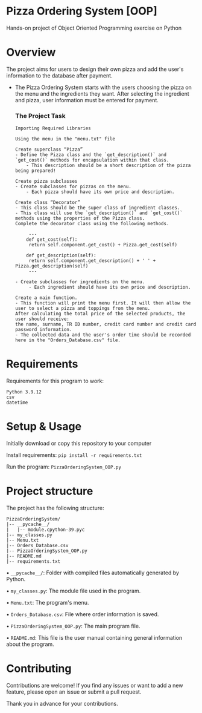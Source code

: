 # Pizza Ordering System [OOP]
Hands-on project of Object Oriented Programming exercise on Python

# Overview
The project aims for users to design their own pizza and add the user's information to the database after payment.

- The Pizza Ordering System starts with the users choosing the pizza on the menu and the ingredients they want. 
After selecting the ingredient and pizza, user information must be entered for payment.

   ### The Project Task
      Importing Required Libraries

      Using the menu in the "menu.txt" file

      Create superclass “Pizza”
      - Define the Pizza class and the `get_description()` and `get_cost()` methods for encapsulation within that class.
          - This description should be a short description of the pizza being prepared!

      Create pizza subclasses
      - Create subclasses for pizzas on the menu.
          - Each pizza should have its own price and description.

      Create class “Decorator”
      - This class should be the super class of ingredient classes.
      - This class will use the `get_description()` and `get_cost()` methods using the properties of the Pizza class. 
      Complete the decorator class using the following methods.

           ---
          def get_cost(self):
           return self.component.get_cost() + Pizza.get_cost(self)

          def get_description(self):
           return self.component.get_description() + ' ' + Pizza.get_description(self)
           ---

      - Create subclasses for ingredients on the menu.
           - Each ingredient should have its own price and description.
           
      Create a main function. 
      - This function will print the menu first. It will then allow the user to select a pizza and toppings from the menu. 
      After calculating the total price of the selected products, the user should receive:
      the name, surname, TR ID number, credit card number and credit card password information.
      - The collected data and the user's order time should be recorded here in the "Orders_Database.csv" file.

# Requirements
Requirements for this program to work:

    Python 3.9.12
    csv
    datetime

# Setup & Usage
Initially download or copy this repository to your computer

Install requirements: `pip install -r requirements.txt`

Run the program: `PizzaOrderingSystem_OOP.py`

# Project structure
The project has the following structure:

```
PizzaOrderingSystem/
|-- __pycache__/
|   |-- module.cpython-39.pyc
|-- my_classes.py
|-- Menu.txt
|-- Orders_Database.csv
|-- PizzaOrderingSystem_OOP.py
|-- README.md
|-- requirements.txt

 ```

•	`__pycache__/`: Folder with compiled files automatically generated by Python.

•	`my_classes.py`: The module file used in the program.

•	`Menu.txt`: The program's menu.

•	`Orders_Database.csv`: File where order information is saved.

•	`PizzaOrderingSystem_OOP.py`: The main program file.

•	`README.md`: This file is the user manual containing general information about the program.


# Contributing
Contributions are welcome! If you find any issues or want to add a new feature, please open an issue or submit a pull request. 

Thank you in advance for your contributions.
